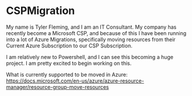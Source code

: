 # CSPMigration
My name is Tyler Fleming, and I am an IT Consultant. My company has recently become a Microsoft CSP, and because of this I have been running into a lot of Azure Migrations, specifically moving resources from their Current Azure Subscription to our CSP Subscription.

I am relatively new to Powershell, and I can see this becoming a huge project. I am pretty excited to begin working on this.

What is currently supported to be moved in Azure:
  https://docs.microsoft.com/en-us/azure/azure-resource-manager/resource-group-move-resources
